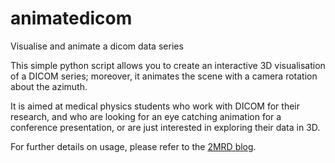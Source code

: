 # animatedicom
Visualise and animate a dicom data series

This simple python script allows you to create an interactive 3D visualisation of a DICOM series; moreover, it animates the scene with a camera rotation about the azimuth. 

It is aimed at medical physics students who work with DICOM for their research, and who are looking for an eye catching animation for a conference presentation, or are just interested in exploring their data in 3D. 

For further details on usage, please refer to the <a href="2mrd.com.au/blog">2MRD blog</a>.

